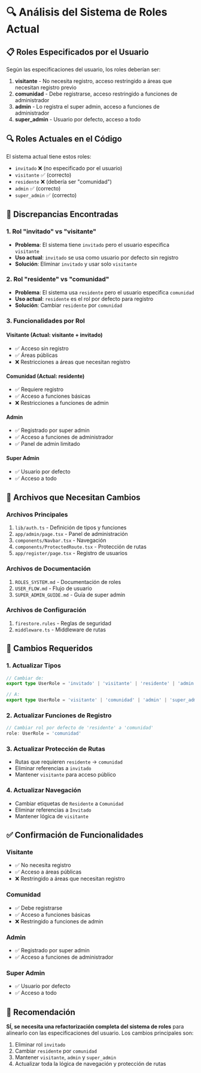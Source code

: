 # 🔍 Análisis del Sistema de Roles Actual

## 📋 Roles Especificados por el Usuario

Según las especificaciones del usuario, los roles deberían ser:

1. **visitante** - No necesita registro, acceso restringido a áreas que necesitan registro previo
2. **comunidad** - Debe registrarse, acceso restringido a funciones de administrador  
3. **admin** - Lo registra el super admin, acceso a funciones de administrador
4. **super_admin** - Usuario por defecto, acceso a todo

## 🔍 Roles Actuales en el Código

El sistema actual tiene estos roles:
- `invitado` ❌ (no especificado por el usuario)
- `visitante` ✅ (correcto)
- `residente` ❌ (debería ser "comunidad")
- `admin` ✅ (correcto)
- `super_admin` ✅ (correcto)

## 🚨 Discrepancias Encontradas

### 1. Rol "invitado" vs "visitante"
- **Problema**: El sistema tiene `invitado` pero el usuario especifica `visitante`
- **Uso actual**: `invitado` se usa como usuario por defecto sin registro
- **Solución**: Eliminar `invitado` y usar solo `visitante`

### 2. Rol "residente" vs "comunidad"
- **Problema**: El sistema usa `residente` pero el usuario especifica `comunidad`
- **Uso actual**: `residente` es el rol por defecto para registro
- **Solución**: Cambiar `residente` por `comunidad`

### 3. Funcionalidades por Rol

#### Visitante (Actual: visitante + invitado)
- ✅ Acceso sin registro
- ✅ Áreas públicas
- ❌ Restricciones a áreas que necesitan registro

#### Comunidad (Actual: residente)
- ✅ Requiere registro
- ✅ Acceso a funciones básicas
- ❌ Restricciones a funciones de admin

#### Admin
- ✅ Registrado por super admin
- ✅ Acceso a funciones de administrador
- ✅ Panel de admin limitado

#### Super Admin
- ✅ Usuario por defecto
- ✅ Acceso a todo

## 📁 Archivos que Necesitan Cambios

### Archivos Principales
1. `lib/auth.ts` - Definición de tipos y funciones
2. `app/admin/page.tsx` - Panel de administración
3. `components/Navbar.tsx` - Navegación
4. `components/ProtectedRoute.tsx` - Protección de rutas
5. `app/register/page.tsx` - Registro de usuarios

### Archivos de Documentación
1. `ROLES_SYSTEM.md` - Documentación de roles
2. `USER_FLOW.md` - Flujo de usuario
3. `SUPER_ADMIN_GUIDE.md` - Guía de super admin

### Archivos de Configuración
1. `firestore.rules` - Reglas de seguridad
2. `middleware.ts` - Middleware de rutas

## 🔧 Cambios Requeridos

### 1. Actualizar Tipos
```typescript
// Cambiar de:
export type UserRole = 'invitado' | 'visitante' | 'residente' | 'admin' | 'super_admin';

// A:
export type UserRole = 'visitante' | 'comunidad' | 'admin' | 'super_admin';
```

### 2. Actualizar Funciones de Registro
```typescript
// Cambiar rol por defecto de 'residente' a 'comunidad'
role: UserRole = 'comunidad'
```

### 3. Actualizar Protección de Rutas
- Rutas que requieren `residente` → `comunidad`
- Eliminar referencias a `invitado`
- Mantener `visitante` para acceso público

### 4. Actualizar Navegación
- Cambiar etiquetas de `Residente` a `Comunidad`
- Eliminar referencias a `Invitado`
- Mantener lógica de `visitante`

## ✅ Confirmación de Funcionalidades

### Visitante
- ✅ No necesita registro
- ✅ Acceso a áreas públicas
- ❌ Restringido a áreas que necesitan registro

### Comunidad  
- ✅ Debe registrarse
- ✅ Acceso a funciones básicas
- ❌ Restringido a funciones de admin

### Admin
- ✅ Registrado por super admin
- ✅ Acceso a funciones de administrador

### Super Admin
- ✅ Usuario por defecto
- ✅ Acceso a todo

## 🎯 Recomendación

**SÍ, se necesita una refactorización completa del sistema de roles** para alinearlo con las especificaciones del usuario. Los cambios principales son:

1. Eliminar rol `invitado`
2. Cambiar `residente` por `comunidad`
3. Mantener `visitante`, `admin` y `super_admin`
4. Actualizar toda la lógica de navegación y protección de rutas
